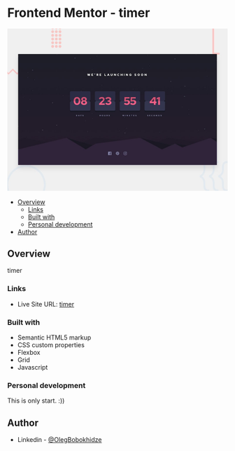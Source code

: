 
# Frontend Mentor - timer

![Design timer product page coding challenge](./design/desktop-preview.jpg)

- [Overview](#overview)
  - [Links](#links)
  - [Built with](#built-with)
  - [Personal development](#personal-development)
- [Author](#author)

## Overview

timer

### Links

- Live Site URL: [timer](https://olegbobokhidze.github.io/timing/)


### Built with

- Semantic HTML5 markup
- CSS custom properties
- Flexbox
- Grid
- Javascript


### Personal development

This is only start. :))

## Author

- Linkedin - [@OlegBobokhidze](https://www.linkedin.com/in/oleg-bobokhidze-083656241)
